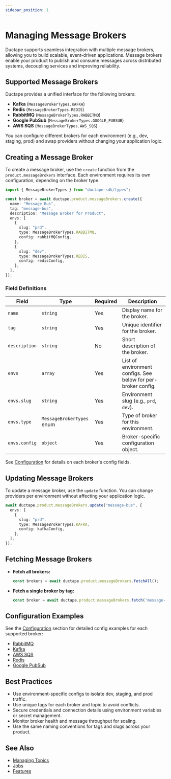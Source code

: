 ```yaml
---
sidebar_position: 1
---
```


# Managing Message Brokers

Ductape supports seamless integration with multiple message brokers, allowing you to build scalable, event-driven applications. Message brokers enable your product to publish and consume messages across distributed systems, decoupling services and improving reliability.

## Supported Message Brokers

Ductape provides a unified interface for the following brokers:

- **Kafka** (`MessageBrokerTypes.KAFKA`)
- **Redis** (`MessageBrokerTypes.REDIS`)
- **RabbitMQ** (`MessageBrokerTypes.RABBITMQ`)
- **Google PubSub** (`MessageBrokerTypes.GOOGLE_PUBSUB`)
- **AWS SQS** (`MessageBrokerTypes.AWS_SQS`)

You can configure different brokers for each environment (e.g., dev, staging, prod) and swap providers without changing your application logic.

## Creating a Message Broker

To create a message broker, use the `create` function from the `product.messageBrokers` interface. Each environment requires its own configuration, depending on the broker type.

```typescript
import { MessageBrokerTypes } from "ductape-sdk/types";

const broker = await ductape.product.messageBrokers.create({
  name: "Message Bus",
  tag: "message-bus",
  description: "Message Broker for Product",
  envs: [
    {
      slug: "prd",
      type: MessageBrokerTypes.RABBITMQ,
      config: rabbitMQConfig,
    },
    {
      slug: "dev",
      type: MessageBrokerTypes.REDIS,
      config: redisConfig,
    },
  ],
});
```

### Field Definitions

| Field         | Type                      | Required | Description                                                      |
|--------------|---------------------------|----------|------------------------------------------------------------------|
| `name`       | `string`                  | Yes      | Display name for the broker.                                     |
| `tag`        | `string`                  | Yes      | Unique identifier for the broker.                                |
| `description`| `string`                  | No       | Short description of the broker.                                 |
| `envs`       | `array`                   | Yes      | List of environment configs. See below for per-broker config.    |
| `envs.slug`  | `string`                  | Yes      | Environment slug (e.g., `prd`, `dev`).                           |
| `envs.type`  | `MessageBrokerTypes` enum | Yes      | Type of broker for this environment.                             |
| `envs.config`| `object`                  | Yes      | Broker-specific configuration object.                            |

See [Configuration](/category/configuring-message-brokers/) for details on each broker's config fields.

## Updating Message Brokers

To update a message broker, use the `update` function. You can change providers per environment without affecting your application logic.

```typescript
await ductape.product.messageBrokers.update("message-bus", {
  envs: [
    {
      slug: "prd",
      type: MessageBrokerTypes.KAFKA,
      config: kafkaConfig,
    },
  ],
});
```

## Fetching Message Brokers

- **Fetch all brokers:**
  ```typescript
  const brokers = await ductape.product.messageBrokers.fetchAll();
  ```
- **Fetch a single broker by tag:**
  ```typescript
  const broker = await ductape.product.messageBrokers.fetch('message-bus');
  ```

## Configuration Examples

See the [Configuration](/category/configuring-message-brokers) section for detailed config examples for each supported broker:
- [RabbitMQ](./configuration/rabbit-mq.md)
- [Kafka](./configuration/kafka.md)
- [AWS SQS](./configuration/aws-sqs.md)
- [Redis](./configuration/redis.md)
- [Google PubSub](./configuration/google-pubsub.md)

## Best Practices
- Use environment-specific configs to isolate dev, staging, and prod traffic.
- Use unique tags for each broker and topic to avoid conflicts.
- Secure credentials and connection details using environment variables or secret management.
- Monitor broker health and message throughput for scaling.
- Use the same naming conventions for tags and slugs across your product.

## See Also
- [Managing Topics](./managing-topics.md)
- [Jobs](../jobs.md)
- [Features](../features/getting-started.md)
